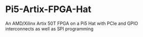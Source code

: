 # Pi5-Artix-FPGA-Hat
An AMD/Xilinx Artix 50T FPGA on a Pi5 Hat with PCIe and GPIO interconnects as well as SPI programming
